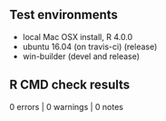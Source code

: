 ## Test environments
* local Mac OSX install, R 4.0.0
* ubuntu 16.04 (on travis-ci) (release)
* win-builder (devel and release)

## R CMD check results

0 errors | 0 warnings | 0 notes

